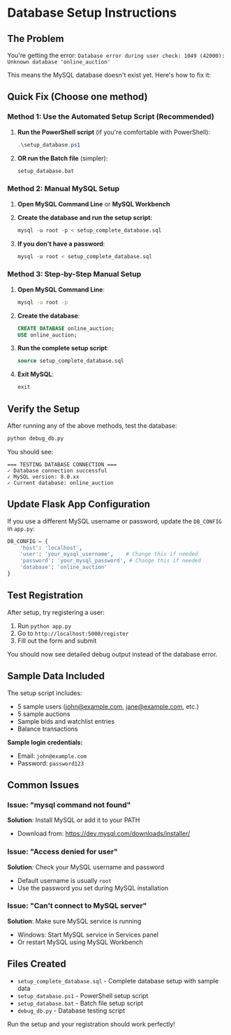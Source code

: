 # Database Setup Instructions

## The Problem
You're getting the error: `Database error during user check: 1049 (42000): Unknown database 'online_auction'`

This means the MySQL database doesn't exist yet. Here's how to fix it:

## Quick Fix (Choose one method)

### Method 1: Use the Automated Setup Script (Recommended)
1. **Run the PowerShell script** (if you're comfortable with PowerShell):
   ```powershell
   .\setup_database.ps1
   ```

2. **OR run the Batch file** (simpler):
   ```cmd
   setup_database.bat
   ```

### Method 2: Manual MySQL Setup
1. **Open MySQL Command Line** or **MySQL Workbench**

2. **Create the database and run the setup script**:
   ```sql
   mysql -u root -p < setup_complete_database.sql
   ```

3. **If you don't have a password**:
   ```sql
   mysql -u root < setup_complete_database.sql
   ```

### Method 3: Step-by-Step Manual Setup
1. **Open MySQL Command Line**:
   ```cmd
   mysql -u root -p
   ```

2. **Create the database**:
   ```sql
   CREATE DATABASE online_auction;
   USE online_auction;
   ```

3. **Run the complete setup script**:
   ```sql
   source setup_complete_database.sql
   ```

4. **Exit MySQL**:
   ```sql
   exit
   ```

## Verify the Setup
After running any of the above methods, test the database:

```cmd
python debug_db.py
```

You should see:
```
=== TESTING DATABASE CONNECTION ===
✓ Database connection successful
✓ MySQL version: 8.0.xx
✓ Current database: online_auction
```

## Update Flask App Configuration
If you use a different MySQL username or password, update the `DB_CONFIG` in `app.py`:

```python
DB_CONFIG = {
    'host': 'localhost',
    'user': 'your_mysql_username',    # Change this if needed
    'password': 'your_mysql_password', # Change this if needed
    'database': 'online_auction'
}
```

## Test Registration
After setup, try registering a user:
1. Run `python app.py`
2. Go to `http://localhost:5000/register`
3. Fill out the form and submit

You should now see detailed debug output instead of the database error.

## Sample Data Included
The setup script includes:
- 5 sample users (john@example.com, jane@example.com, etc.)
- 5 sample auctions
- Sample bids and watchlist entries
- Balance transactions

**Sample login credentials:**
- Email: `john@example.com`
- Password: `password123`

## Common Issues

### Issue: "mysql command not found"
**Solution**: Install MySQL or add it to your PATH
- Download from: https://dev.mysql.com/downloads/installer/

### Issue: "Access denied for user"
**Solution**: Check your MySQL username and password
- Default username is usually `root`
- Use the password you set during MySQL installation

### Issue: "Can't connect to MySQL server"
**Solution**: Make sure MySQL service is running
- Windows: Start MySQL service in Services panel
- Or restart MySQL using MySQL Workbench

## Files Created
- `setup_complete_database.sql` - Complete database setup with sample data
- `setup_database.ps1` - PowerShell setup script
- `setup_database.bat` - Batch file setup script
- `debug_db.py` - Database testing script

Run the setup and your registration should work perfectly!
